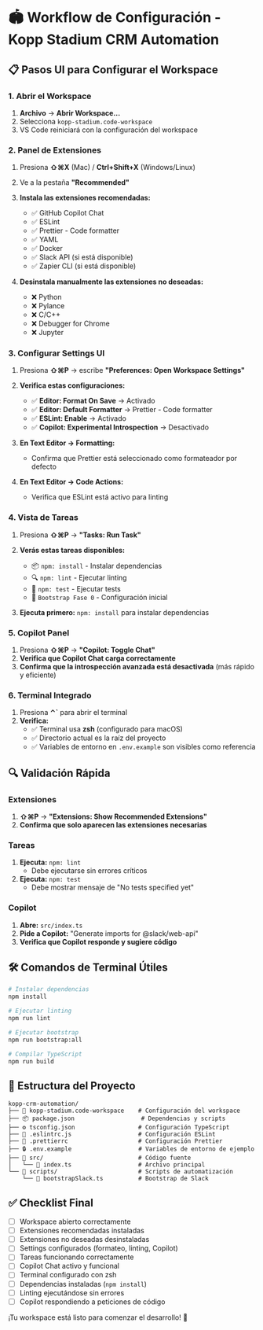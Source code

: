 # 🏟️ Workflow de Configuración - Kopp Stadium CRM Automation

## 📋 Pasos UI para Configurar el Workspace

### 1. Abrir el Workspace
1. **Archivo** → **Abrir Workspace...** 
2. Selecciona `kopp-stadium.code-workspace`
3. VS Code reiniciará con la configuración del workspace

### 2. Panel de Extensiones
1. Presiona **⇧⌘X** (Mac) / **Ctrl+Shift+X** (Windows/Linux)
2. Ve a la pestaña **"Recommended"**
3. **Instala las extensiones recomendadas:**
   - ✅ GitHub Copilot Chat
   - ✅ ESLint
   - ✅ Prettier - Code formatter
   - ✅ YAML
   - ✅ Docker
   - ✅ Slack API (si está disponible)
   - ✅ Zapier CLI (si está disponible)

4. **Desinstala manualmente las extensiones no deseadas:**
   - ❌ Python
   - ❌ Pylance
   - ❌ C/C++
   - ❌ Debugger for Chrome
   - ❌ Jupyter

### 3. Configurar Settings UI
1. Presiona **⇧⌘P** → escribe **"Preferences: Open Workspace Settings"**
2. **Verifica estas configuraciones:**
   - ✅ **Editor: Format On Save** → Activado
   - ✅ **Editor: Default Formatter** → Prettier - Code formatter
   - ✅ **ESLint: Enable** → Activado
   - ✅ **Copilot: Experimental Introspection** → Desactivado

3. **En Text Editor → Formatting:**
   - Confirma que Prettier está seleccionado como formateador por defecto

4. **En Text Editor → Code Actions:**
   - Verifica que ESLint está activo para linting

### 4. Vista de Tareas
1. Presiona **⇧⌘P** → **"Tasks: Run Task"**
2. **Verás estas tareas disponibles:**
   - 📦 `npm: install` - Instalar dependencias
   - 🔍 `npm: lint` - Ejecutar linting
   - 🧪 `npm: test` - Ejecutar tests
   - 🚀 `Bootstrap Fase 0` - Configuración inicial

3. **Ejecuta primero:** `npm: install` para instalar dependencias

### 5. Copilot Panel
1. Presiona **⇧⌘P** → **"Copilot: Toggle Chat"**
2. **Verifica que Copilot Chat carga correctamente**
3. **Confirma que la introspección avanzada está desactivada** (más rápido y eficiente)

### 6. Terminal Integrado
1. Presiona **⌃`** para abrir el terminal
2. **Verifica:**
   - ✅ Terminal usa **zsh** (configurado para macOS)
   - ✅ Directorio actual es la raíz del proyecto
   - ✅ Variables de entorno en `.env.example` son visibles como referencia

## 🔍 Validación Rápida

### Extensiones
1. **⇧⌘P** → **"Extensions: Show Recommended Extensions"**
2. **Confirma que solo aparecen las extensiones necesarias**

### Tareas
1. **Ejecuta:** `npm: lint`
   - Debe ejecutarse sin errores críticos
2. **Ejecuta:** `npm: test` 
   - Debe mostrar mensaje de "No tests specified yet"

### Copilot
1. **Abre:** `src/index.ts`
2. **Pide a Copilot:** "Generate imports for @slack/web-api"
3. **Verifica que Copilot responde y sugiere código**

## 🛠️ Comandos de Terminal Útiles

```bash
# Instalar dependencias
npm install

# Ejecutar linting
npm run lint

# Ejecutar bootstrap
npm run bootstrap:all

# Compilar TypeScript
npm run build
```

## 📁 Estructura del Proyecto

```
kopp-crm-automation/
├── 📄 kopp-stadium.code-workspace    # Configuración del workspace
├── 📦 package.json                   # Dependencias y scripts
├── ⚙️ tsconfig.json                  # Configuración TypeScript
├── 🔧 .eslintrc.js                   # Configuración ESLint
├── 🎨 .prettierrc                    # Configuración Prettier
├── 🔒 .env.example                   # Variables de entorno de ejemplo
├── 📂 src/                           # Código fuente
│   └── 📄 index.ts                   # Archivo principal
└── 📂 scripts/                       # Scripts de automatización
    └── 📄 bootstrapSlack.ts          # Bootstrap de Slack
```

## ✅ Checklist Final

- [ ] Workspace abierto correctamente
- [ ] Extensiones recomendadas instaladas
- [ ] Extensiones no deseadas desinstaladas
- [ ] Settings configurados (formateo, linting, Copilot)
- [ ] Tareas funcionando correctamente
- [ ] Copilot Chat activo y funcional
- [ ] Terminal configurado con zsh
- [ ] Dependencias instaladas (`npm install`)
- [ ] Linting ejecutándose sin errores
- [ ] Copilot respondiendo a peticiones de código

¡Tu workspace está listo para comenzar el desarrollo! 🚀
